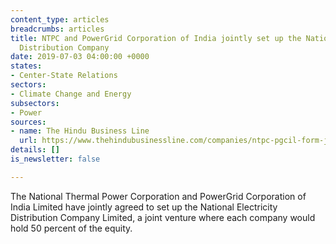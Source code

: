 ```yaml
---
content_type: articles
breadcrumbs: articles
title: NTPC and PowerGrid Corporation of India jointly set up the National Electricity
  Distribution Company
date: 2019-07-03 04:00:00 +0000
states:
- Center-State Relations
sectors:
- Climate Change and Energy
subsectors:
- Power
sources:
- name: The Hindu Business Line
  url: https://www.thehindubusinessline.com/companies/ntpc-pgcil-form-jv-to-enter-power-distribution-business/article28110345.ece
details: []
is_newsletter: false

---
```

The National Thermal Power Corporation and PowerGrid Corporation of India Limited have jointly agreed to set up the National Electricity Distribution Company Limited, a joint venture where each company would hold 50 percent of the equity.
